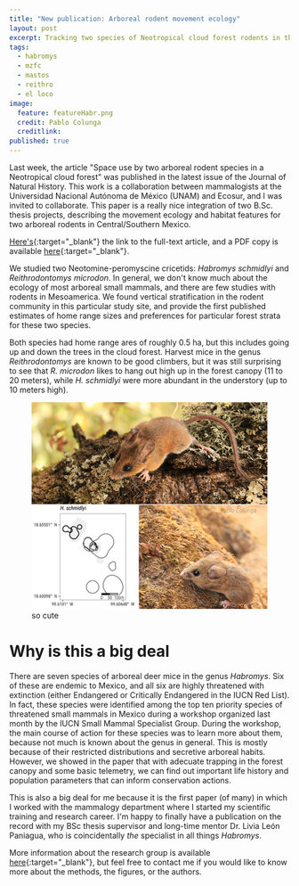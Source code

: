 ```yaml
---
title: "New publication: Arboreal rodent movement ecology"
layout: post
excerpt: Tracking two species of Neotropical cloud forest rodents in three dimensions. 
tags:
  - habromys
  - mzfc
  - mastos
  - reithro
  - el loco
image:
  feature: featureHabr.png
  credit: Pablo Colunga
  creditlink: 
published: true
---
```


Last week, the article "Space use by two arboreal rodent species in a Neotropical cloud forest" was published in the latest issue of the Journal of Natural History. This work is a collaboration between mammalogists at the Universidad Nacional Autónoma de México (UNAM) and Ecosur, and I was invited to collaborate. This paper is a really nice integration of two B.Sc. thesis projects, describing the movement ecology and habitat features for two arboreal rodents in Central/Southern Mexico. 

[Here's](https://www.tandfonline.com/doi/abs/10.1080/00222933.2018.1459921){:target="_blank"} the link to the full-text article, and a PDF copy is available [here](https://www.researchgate.net/publication/325137063_Space_use_by_two_arboreal_rodent_species_in_a_Neotropical_cloud_forest){:target="_blank"}. 

We studied two Neotomine-peromyscine cricetids: _Habromys schmidlyi_ and _Reithrodontomys microdon_. In general, we don't know much about the ecology of most arboreal small mammals, and there are few studies with rodents in Mesoamerica. We found vertical stratification in the rodent community in this particular study site, and provide the first published estimates of home range sizes and preferences for particular forest strata for these two species. 

Both species had home range ares of roughly 0.5 ha, but this includes going up and down the trees in the cloud forest. Harvest mice in the genus _Reithrodontomys_ are known to be good climbers, but it was still surprising to see that _R. microdon_ likes to hang out high up in the forest canopy (11 to 20 meters), while _H. schmidlyi_ were more abundant in the understory (up to 10 meters high).   

<figure>
    <a href="/images/cutemice.jpg"><img src="/images/cutemice.jpg"></a>
        <figcaption>so cute</figcaption>
</figure>

# Why is this a big deal

There are seven species of arboreal deer mice in the genus _Habromys_. Six of these are endemic to Mexico, and all six are highly threatened with extinction (either Endangered or Critically Endangered in the IUCN Red List). In fact, these species were identified among the top ten priority species of threatened small mammals in Mexico during a workshop organized last month by the IUCN Small Mammal Specialist Group. During the workshop, the main course of action for these species was to learn more about them, because not much is known about the genus in general. This is mostly because of their restricted distributions and secretive arboreal habits. However, we showed in the paper that with adecuate trapping in the forest canopy and some basic telemetry, we can find out important life history and population parameters that can inform conservation actions. 

This is also a big deal for me because it is the first paper (of many) in which I worked with the mammalogy department where I started my scientific training and research career. I'm happy to finally have a publication on the record with my BSc thesis supervisor and long-time mentor Dr. Livia León Paniagua, who is coincidentally _the_ specialist in all things _Habromys_. 

More information about the research group is available [here](https://mamiferosmuseodezoologia.webnode.mx/){:target="_blank"}, but feel free to contact me if you would like to know more about the methods, the figures, or the authors. 
